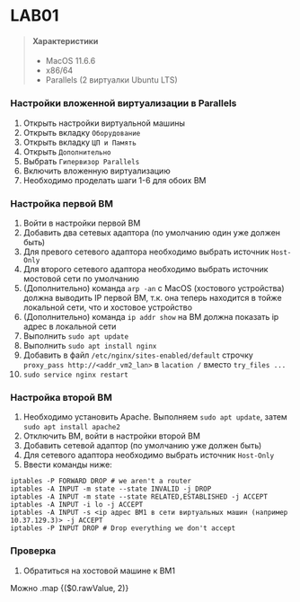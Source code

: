 # LAB01 

> #### Характеристики
>
> - MacOS 11.6.6 
> - x86/64
> - Parallels (2 виртуалки Ubuntu LTS)

### Настройки вложенной виртуализации в Parallels
1. Открыть настройки виртуальной машины
2. Открыть вкладку `Оборудование`
3. Открыть вкладку `ЦП и Память`
4. Открыть `Дополнительно`
5. Выбрать `Гипервизор Parallels`
6. Включить вложенную виртуализацию
7. Необходимо проделать шаги 1-6 для обоих ВМ

### Настройка первой ВМ
1. Войти в настройки первой ВМ
2. Добавить два сетевых адаптора (по умолчанию один уже должен быть)
3. Для превого сетевого адаптора необходимо выбрать источник `Host-Only`
4. Для второго сетевого адаптора необходимо выбрать источник мостовой сети по умолчанию
5. (Дополнительно) команда `arp -an` с MacOS (хостового устройства) должна выводить IP первой ВМ, т.к. она теперь находится в тойже локальной сети, что и хостовое устройство
6. (Дополнительно) команда `ip addr show` на ВМ должна показать ip адрес в локальной сети
7. Выполнить `sudo apt update`
8. Выполнить `sudo apt install nginx`
9. Добавить в файл `/etc/nginx/sites-enabled/default` строчку `proxy_pass http://<addr_vm2_lan>` в `lacation /` вместо `try_files ...`
10. `sudo service nginx restart`

### Настройка второй ВМ
1. Необходимо установить Apache. Выполняем `sudo apt update`, затем `sudo apt install apache2`
2. Отключить ВМ, войти в настройки второй ВМ
2. Добавить сетевой адаптор (по умолчанию уже должен быть)
3. Для сетевого адаптора необходимо выбрать источник `Host-Only`
4. Ввести команды ниже:
```
iptables -P FORWARD DROP # we aren't a router
iptables -A INPUT -m state --state INVALID -j DROP
iptables -A INPUT -m state --state RELATED,ESTABLISHED -j ACCEPT
iptables -A INPUT -i lo -j ACCEPT
iptables -A INPUT -s <ip адрес ВМ1 в сети виртуальных машин (например 10.37.129.3)> -j ACCEPT 
iptables -P INPUT DROP # Drop everything we don't accept
```

### Проверка
1. Обратиться на хостовой машине к ВМ1

Можно .map {($0.rawValue, 2)}
